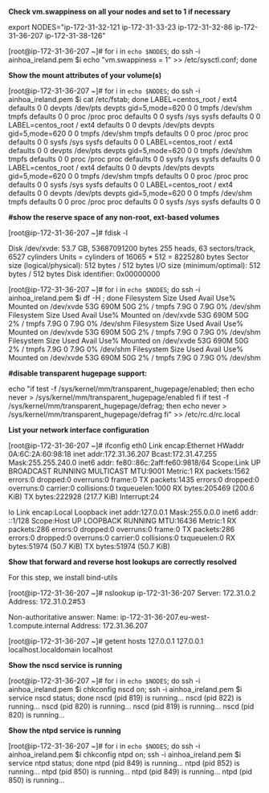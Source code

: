 
<b>Check vm.swappiness on all your nodes and set to 1 if necessary</b>
<p>
export NODES="ip-172-31-32-121 ip-172-31-33-23 ip-172-31-32-86 ip-172-31-36-207 ip-172-31-38-126"

[root@ip-172-31-36-207 ~]# for i in `echo $NODES`; do ssh -i  ainhoa_ireland.pem $i echo "vm.swappiness = 1" >> /etc/sysctl.conf; done

<b>Show the mount attributes of your volume(s)</b>

[root@ip-172-31-36-207 ~]# for i in `echo $NODES`; do ssh -i  ainhoa_ireland.pem $i cat /etc/fstab; done
LABEL=centos_root               /        ext4      defaults         0 0
devpts     /dev/pts  devpts  gid=5,mode=620   0 0
tmpfs      /dev/shm  tmpfs   defaults         0 0
proc       /proc     proc    defaults         0 0
sysfs      /sys      sysfs   defaults         0 0
LABEL=centos_root               /        ext4      defaults         0 0
devpts     /dev/pts  devpts  gid=5,mode=620   0 0
tmpfs      /dev/shm  tmpfs   defaults         0 0
proc       /proc     proc    defaults         0 0
sysfs      /sys      sysfs   defaults         0 0
LABEL=centos_root               /        ext4      defaults         0 0
devpts     /dev/pts  devpts  gid=5,mode=620   0 0
tmpfs      /dev/shm  tmpfs   defaults         0 0
proc       /proc     proc    defaults         0 0
sysfs      /sys      sysfs   defaults         0 0
LABEL=centos_root               /        ext4      defaults         0 0
devpts     /dev/pts  devpts  gid=5,mode=620   0 0
tmpfs      /dev/shm  tmpfs   defaults         0 0
proc       /proc     proc    defaults         0 0
sysfs      /sys      sysfs   defaults         0 0
LABEL=centos_root               /        ext4      defaults         0 0
devpts     /dev/pts  devpts  gid=5,mode=620   0 0
tmpfs      /dev/shm  tmpfs   defaults         0 0
proc       /proc     proc    defaults         0 0
sysfs      /sys      sysfs   defaults         0 0

<b>#show the reserve space of any non-root, ext-based volumes</b>

[root@ip-172-31-36-207 ~]# fdisk -l

Disk /dev/xvde: 53.7 GB, 53687091200 bytes
255 heads, 63 sectors/track, 6527 cylinders
Units = cylinders of 16065 * 512 = 8225280 bytes
Sector size (logical/physical): 512 bytes / 512 bytes
I/O size (minimum/optimal): 512 bytes / 512 bytes
Disk identifier: 0x00000000


[root@ip-172-31-36-207 ~]# for i in  `echo $NODES`; do ssh -i ainhoa_ireland.pem $i df -H ; done
Filesystem      Size  Used Avail Use% Mounted on
/dev/xvde        53G  690M   50G   2% /
tmpfs           7.9G     0  7.9G   0% /dev/shm
Filesystem      Size  Used Avail Use% Mounted on
/dev/xvde        53G  690M   50G   2% /
tmpfs           7.9G     0  7.9G   0% /dev/shm
Filesystem      Size  Used Avail Use% Mounted on
/dev/xvde        53G  690M   50G   2% /
tmpfs           7.9G     0  7.9G   0% /dev/shm
Filesystem      Size  Used Avail Use% Mounted on
/dev/xvde        53G  690M   50G   2% /
tmpfs           7.9G     0  7.9G   0% /dev/shm
Filesystem      Size  Used Avail Use% Mounted on
/dev/xvde        53G  690M   50G   2% /
tmpfs           7.9G     0  7.9G   0% /dev/shm

<b>#disable transparent hugepage support:</b>

echo "if test -f /sys/kernel/mm/transparent_hugepage/enabled; then
   echo never > /sys/kernel/mm/transparent_hugepage/enabled
fi
if test -f /sys/kernel/mm/transparent_hugepage/defrag; then
   echo never > /sys/kernel/mm/transparent_hugepage/defrag
fi" >>  /etc/rc.d/rc.local

<b>List your network interface configuration</b>

[root@ip-172-31-36-207 ~]# ifconfig
eth0      Link encap:Ethernet  HWaddr 0A:6C:2A:60:98:18
          inet addr:172.31.36.207  Bcast:172.31.47.255  Mask:255.255.240.0
          inet6 addr: fe80::86c:2aff:fe60:9818/64 Scope:Link
          UP BROADCAST RUNNING MULTICAST  MTU:9001  Metric:1
          RX packets:1562 errors:0 dropped:0 overruns:0 frame:0
          TX packets:1435 errors:0 dropped:0 overruns:0 carrier:0
          collisions:0 txqueuelen:1000
          RX bytes:205469 (200.6 KiB)  TX bytes:222928 (217.7 KiB)
          Interrupt:24

lo        Link encap:Local Loopback
          inet addr:127.0.0.1  Mask:255.0.0.0
          inet6 addr: ::1/128 Scope:Host
          UP LOOPBACK RUNNING  MTU:16436  Metric:1
          RX packets:286 errors:0 dropped:0 overruns:0 frame:0
          TX packets:286 errors:0 dropped:0 overruns:0 carrier:0
          collisions:0 txqueuelen:0
          RX bytes:51974 (50.7 KiB)  TX bytes:51974 (50.7 KiB)

<b>Show that forward and reverse host lookups are correctly resolved</b>

For this step, we install bind-utils

[root@ip-172-31-36-207 ~]# nslookup ip-172-31-36-207
Server:         172.31.0.2
Address:        172.31.0.2#53

Non-authoritative answer:
Name:   ip-172-31-36-207.eu-west-1.compute.internal
Address: 172.31.36.207

[root@ip-172-31-36-207 ~]# getent hosts 127.0.0.1
127.0.0.1       localhost.localdomain localhost

<b>Show the nscd service is running</b>

[root@ip-172-31-36-207 ~]# for i in `echo $NODES`; do ssh -i ainhoa_ireland.pem $i chkconfig nscd on; ssh -i ainhoa_ireland.pem $i service nscd status; done
nscd (pid 819) is running...
nscd (pid 822) is running...
nscd (pid 820) is running...
nscd (pid 819) is running...
nscd (pid 820) is running...


<b>Show the ntpd service is running</b>

[root@ip-172-31-36-207 ~]# for i in `echo $NODES`; do ssh -i ainhoa_ireland.pem $i chkconfig ntpd on; ssh -i ainhoa_ireland.pem $i service ntpd status; done
ntpd (pid  849) is running...
ntpd (pid  852) is running...
ntpd (pid  850) is running...
ntpd (pid  849) is running...
ntpd (pid  850) is running...




</p>
